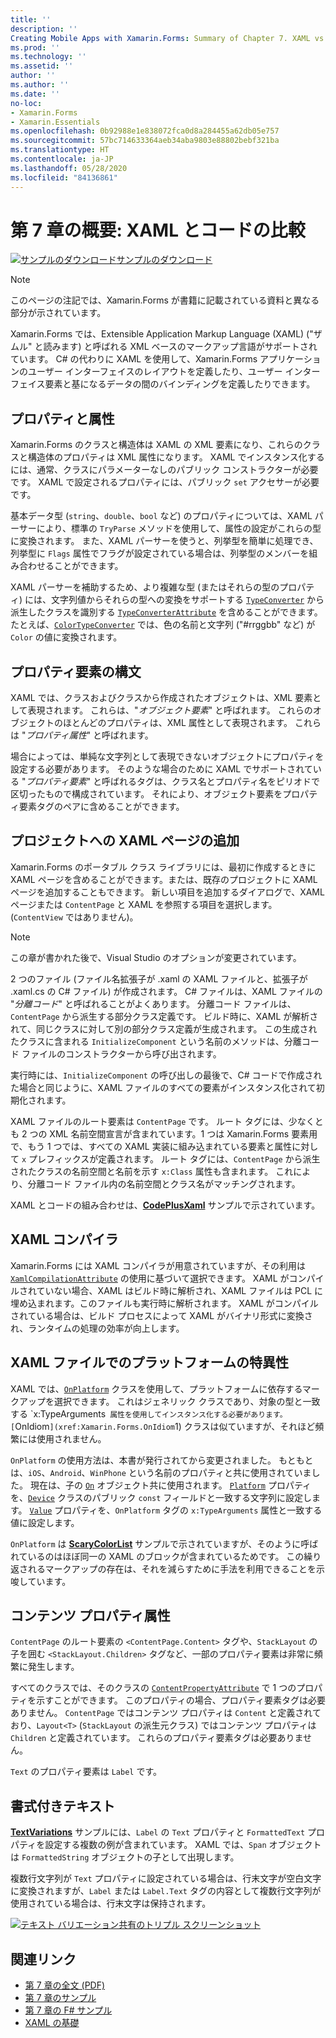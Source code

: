 ```yaml
---
title: ''
description: ''
Creating Mobile Apps with Xamarin.Forms: Summary of Chapter 7. XAML vs. code''
ms.prod: ''
ms.technology: ''
ms.assetid: ''
author: ''
ms.author: ''
ms.date: ''
no-loc:
- Xamarin.Forms
- Xamarin.Essentials
ms.openlocfilehash: 0b92988e1e838072fca0d8a284455a62db05e757
ms.sourcegitcommit: 57bc714633364aeb34aba9803e88802bebf321ba
ms.translationtype: HT
ms.contentlocale: ja-JP
ms.lasthandoff: 05/28/2020
ms.locfileid: "84136861"
---
```

# <a name="summary-of-chapter-7-xaml-vs-code"></a>第 7 章の概要: XAML とコードの比較

[![サンプルのダウンロード](~/media/shared/download.png)サンプルのダウンロード](https://github.com/xamarin/xamarin-forms-book-samples/tree/master/Chapter07)

> [!NOTE]
> このページの注記では、Xamarin.Forms が書籍に記載されている資料と異なる部分が示されています。

Xamarin.Forms では、Extensible Application Markup Language (XAML) ("ザムル" と読みます) と呼ばれる XML ベースのマークアップ言語がサポートされています。 C# の代わりに XAML を使用して、Xamarin.Forms アプリケーションのユーザー インターフェイスのレイアウトを定義したり、ユーザー インターフェイス要素と基になるデータの間のバインディングを定義したりできます。

## <a name="properties-and-attributes"></a>プロパティと属性

Xamarin.Forms のクラスと構造体は XAML の XML 要素になり、これらのクラスと構造体のプロパティは XML 属性になります。 XAML でインスタンス化するには、通常、クラスにパラメーターなしのパブリック コンストラクターが必要です。 XAML で設定されるプロパティには、パブリック `set` アクセサーが必要です。

基本データ型 (`string`、`double`、`bool` など) のプロパティについては、XAML パーサーにより、標準の `TryParse` メソッドを使用して、属性の設定がこれらの型に変換されます。 また、XAML パーサーを使うと、列挙型を簡単に処理でき、列挙型に `Flags` 属性でフラグが設定されている場合は、列挙型のメンバーを組み合わせることができます。

XAML パーサーを補助するため、より複雑な型 (またはそれらの型のプロパティ) には、文字列値からそれらの型への変換をサポートする [`TypeConverter`](xref:Xamarin.Forms.TypeConverter) から派生したクラスを識別する [`TypeConverterAttribute`](xref:Xamarin.Forms.TypeConverterAttribute) を含めることができます。 たとえば、[`ColorTypeConverter`](xref:Xamarin.Forms.ColorTypeConverter) では、色の名前と文字列 ("#rrggbb" など) が `Color` の値に変換されます。

## <a name="property-element-syntax"></a>プロパティ要素の構文

XAML では、クラスおよびクラスから作成されたオブジェクトは、XML 要素として表現されます。 これらは、"*オブジェクト要素*" と呼ばれます。 これらのオブジェクトのほとんどのプロパティは、XML 属性として表現されます。 これらは "*プロパティ属性*" と呼ばれます。

場合によっては、単純な文字列として表現できないオブジェクトにプロパティを設定する必要があります。 そのような場合のために XAML でサポートされている "*プロパティ要素*" と呼ばれるタグは、クラス名とプロパティ名をピリオドで区切ったもので構成されています。 それにより、オブジェクト要素をプロパティ要素タグのペアに含めることができます。

## <a name="adding-a-xaml-page-to-your-project"></a>プロジェクトへの XAML ページの追加

Xamarin.Forms のポータブル クラス ライブラリには、最初に作成するときに XAML ページを含めることができます。または、既存のプロジェクトに XAML ページを追加することもできます。 新しい項目を追加するダイアログで、XAML ページまたは `ContentPage` と XAML を参照する項目を選択します。 (`ContentView` ではありません)。

> [!NOTE]
> この章が書かれた後で、Visual Studio のオプションが変更されています。

2 つのファイル (ファイル名拡張子が .xaml の XAML ファイルと、拡張子が .xaml.cs の C# ファイル) が作成されます。 C# ファイルは、XAML ファイルの "*分離コード*" と呼ばれることがよくあります。 分離コード ファイルは、`ContentPage` から派生する部分クラス定義です。 ビルド時に、XAML が解析されて、同じクラスに対して別の部分クラス定義が生成されます。 この生成されたクラスに含まれる `InitializeComponent` という名前のメソッドは、分離コード ファイルのコンストラクターから呼び出されます。

実行時には、`InitializeComponent` の呼び出しの最後で、C# コードで作成された場合と同じように、XAML ファイルのすべての要素がインスタンス化されて初期化されます。

XAML ファイルのルート要素は `ContentPage` です。 ルート タグには、少なくとも 2 つの XML 名前空間宣言が含まれています。1 つは Xamarin.Forms 要素用で、もう 1 つでは、すべての XAML 実装に組み込まれている要素と属性に対して `x` プレフィックスが定義されます。 ルート タグには、`ContentPage` から派生されたクラスの名前空間と名前を示す `x:Class` 属性も含まれます。 これにより、分離コード ファイル内の名前空間とクラス名がマッチングされます。

XAML とコードの組み合わせは、[**CodePlusXaml**](https://github.com/xamarin/xamarin-forms-book-samples/tree/master/Chapter07) サンプルで示されています。

## <a name="the-xaml-compiler"></a>XAML コンパイラ

Xamarin.Forms には XAML コンパイラが用意されていますが、その利用は [`XamlCompilationAttribute`](xref:Xamarin.Forms.Xaml.XamlCompilationAttribute) の使用に基づいて選択できます。 XAML がコンパイルされていない場合、XAML はビルド時に解析され、XAML ファイルは PCL に埋め込まれます。このファイルも実行時に解析されます。 XAML がコンパイルされている場合は、ビルド プロセスによって XAML がバイナリ形式に変換され、ランタイムの処理の効率が向上します。

## <a name="platform-specificity-in-the-xaml-file"></a>XAML ファイルでのプラットフォームの特異性

XAML では、[`OnPlatform`](xref:Xamarin.Forms.OnPlatform`1) クラスを使用して、プラットフォームに依存するマークアップを選択できます。 これはジェネリック クラスであり、対象の型と一致する `x:TypeArguments` 属性を使用してインスタンス化する必要があります。 [`OnIdiom`](xref:Xamarin.Forms.OnIdiom`1) クラスは似ていますが、それほど頻繁には使用されません。

`OnPlatform` の使用方法は、本書が発行されてから変更されました。 もともとは、`iOS`、`Android`、`WinPhone` という名前のプロパティと共に使用されていました。 現在は、子の [`On`](xref:Xamarin.Forms.On) オブジェクト共に使用されます。 [`Platform`](xref:Xamarin.Forms.On.Platform) プロパティを、[`Device`](xref:Xamarin.Forms.Device) クラスのパブリック `const` フィールドと一致する文字列に設定します。 [`Value`](xref:Xamarin.Forms.On.Value) プロパティを、`OnPlatform` タグの `x:TypeArguments` 属性と一致する値に設定します。

`OnPlatform` は [**ScaryColorList**](https://github.com/xamarin/xamarin-forms-book-samples/tree/master/Chapter07/ScaryColorList) サンプルで示されていますが、そのように呼ばれているのはほぼ同一の XAML のブロックが含まれているためです。 この繰り返されるマークアップの存在は、それを減らすために手法を利用できることを示唆しています。

## <a name="the-content-property-attributes"></a>コンテンツ プロパティ属性

`ContentPage` のルート要素の `<ContentPage.Content>` タグや、`StackLayout` の子を囲む `<StackLayout.Children>` タグなど、一部のプロパティ要素は非常に頻繁に発生します。

すべてのクラスでは、そのクラスの [`ContentPropertyAttribute`](xref:Xamarin.Forms.ContentPropertyAttribute) で 1 つのプロパティを示すことができます。 このプロパティの場合、プロパティ要素タグは必要ありません。 `ContentPage` ではコンテンツ プロパティは `Content` と定義されており、`Layout<T>` (`StackLayout` の派生元クラス) ではコンテンツ プロパティは `Children` と定義されています。 これらのプロパティ要素タグは必要ありません。

`Text` のプロパティ要素は `Label` です。

## <a name="formatted-text"></a>書式付きテキスト

[**TextVariations**](https://github.com/xamarin/xamarin-forms-book-samples/tree/master/Chapter07/TextVariations) サンプルには、`Label` の `Text` プロパティと `FormattedText` プロパティを設定する複数の例が含まれています。 XAML では、`Span` オブジェクトは `FormattedString` オブジェクトの子として出現します。

 複数行文字列が `Text` プロパティに設定されている場合は、行末文字が空白文字に変換されますが、`Label` または `Label.Text` タグの内容として複数行文字列が使用されている場合は、行末文字は保持されます。

 [![テキスト バリエーション共有のトリプル スクリーンショット](images/ch07fg03-small.png "書式設定済みテキストのバリエーション")](images/ch07fg03-large.png#lightbox "書式設定済みテキストのバリエーション")

## <a name="related-links"></a>関連リンク

- [第 7 章の全文 (PDF)](https://download.xamarin.com/developer/xamarin-forms-book/XamarinFormsBook-Ch07-Apr2016.pdf)
- [第 7 章のサンプル](https://github.com/xamarin/xamarin-forms-book-samples/tree/master/Chapter07)
- [第 7 章の F# サンプル](https://github.com/xamarin/xamarin-forms-book-samples/tree/master/Chapter07/FS/CodePlusXaml)
- [XAML の基礎](~/xamarin-forms/xaml/xaml-basics/index.md)
